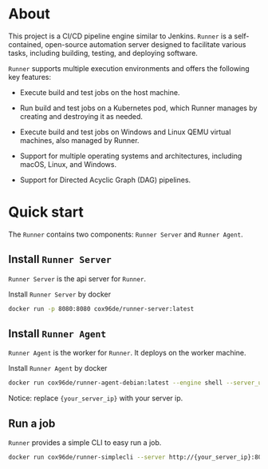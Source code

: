 # About

This project is a CI/CD pipeline engine similar to Jenkins. `Runner` is a self-contained, open-source automation server
designed to facilitate various tasks, including building, testing, and deploying software.

`Runner` supports multiple execution environments and offers the following key features:

- Execute build and test jobs on the host machine.

- Run build and test jobs on a Kubernetes pod, which Runner manages by creating and destroying it as needed.

- Execute build and test jobs on Windows and Linux QEMU virtual machines, also managed by Runner.

- Support for multiple operating systems and architectures, including macOS, Linux, and Windows.

- Support for Directed Acyclic Graph (DAG) pipelines.

# Quick start

The `Runner` contains two components: `Runner Server` and `Runner Agent`.

## Install `Runner Server`

`Runner Server` is the api server for `Runner`.

Install `Runner Server` by docker

```bash
docker run -p 8080:8080 cox96de/runner-server:latest
```

## Install `Runner Agent`

`Runner Agent` is the worker for `Runner`. It deploys on the worker machine.

Install `Runner Agent` by docker

```bash
docker run cox96de/runner-agent-debian:latest --engine shell --server_url http://{your_server_ip}:8080
```

Notice: replace `{your_server_ip}` with your server ip.

## Run a job

`Runner` provides a simple CLI to easy run a job.

```bash
docker run cox96de/runner-simplecli --server http://{your_server_ip}:8080 /examples/compile_redis.yaml
```
